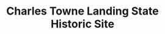 ---
layout: repo
title: "Charles Towne Landing State Historic Site"
id: 1919
permalink: repos/1919/
---